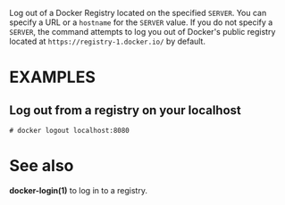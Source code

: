 Log out of a Docker Registry located on the specified `SERVER`. You can
specify a URL or a `hostname` for the `SERVER` value. If you do not specify a
`SERVER`, the command attempts to log you out of Docker's public registry
located at `https://registry-1.docker.io/` by default.  

# EXAMPLES

## Log out from a registry on your localhost

    # docker logout localhost:8080

# See also
**docker-login(1)** to log in to a registry.
